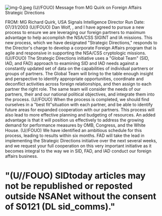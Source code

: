 ![img-0.jpeg](img-0.jpeg)
(U//FOUO) Message from MG Quirk on Foreign Affairs Strategic Directions

FROM: MG Richard Quirk, USA
Signals Intelligence Director
Run Date: 07/31/2003
(U//FOUO) Dan Wolf, , and I have agreed to pursue a new process to ensure we are leveraging our foreign partners to maximum advantage to help accomplish the NSA/CSS SIGINT and IA missions. This new process, which we have designated "Strategic Directions," responds to the Director's charge to develop a corporate Foreign Affairs program that is agile and responsive in supporting the NSA/CSS cryptologic missions.
(U//FOUO) The Strategic Directions initiative uses a "Global Team" (SID, IAD, and FAD) approach to examining SID and IAD needs against a constantly updated set of data on the capabilities of individual partners or groups of partners. The Global Team will bring to the table enough insight and perspective to identify appropriate opportunities, coordinate and deconflict activities across foreign relationships, and then assign to each partner the right role. The same team will consider the needs of our partners, their and our national political objectives, and integrate them into the process.
(U//FOUO) When the process is completed, we should find ourselves in a "best fit"situation with each partner, and be able to identify future areas for expanded cooperation with our partners. This process will also lead to more effective planning and budgeting of resources. An added advantage is that it will position us effectively to address the growing demand for performance measures by OMB, Congress, and the White House.
(U//FOUO) We have identified an ambitious schedule for this process, leading to results within six months. FAD will take the lead in implementing the Strategic Directions initiative over the next several weeks, and we request your full cooperation on this very important initiative as it becomes integral to the way we in SID, FAD, and IAD conduct our foreign affairs business.

# "(U//FOUO) SIDtoday articles may not be republished or reposted outside NSANet without the consent of S0121 (DL sid_comms)."
